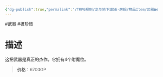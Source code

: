 ```yaml
---
{"dg-publish":true,"permalink":"/TRPG规则/龙与地下城5E-房规/物品Item/武器Weapon/原型Archetype/【D】+4武器/"}
---
```



#武器 #极珍惜
# 描述
这把武器是真正的杰作。它拥有4个附魔位。

>**价格**：6700GP